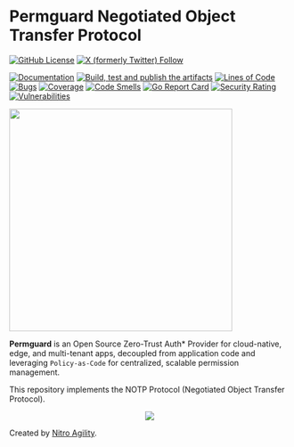 # Permguard Negotiated Object Transfer Protocol

[![GitHub License](https://img.shields.io/github/license/permguard/permguard-notp-protocol)]()
[![X (formerly Twitter) Follow](https://img.shields.io/twitter/follow/permguard)](https://x.com/intent/follow?original_referer=https%3A%2F%2Fdeveloper.x.com%2F&ref_src=twsrc%5Etfw%7Ctwcamp%5Ebuttonembed%7Ctwterm%5Efollow%7Ctwgr%5ETwitterDev&screen_name=Permguard)

[![Documentation](https://img.shields.io/website?label=Docs&url=https%3A%2F%2Fwww.permguard.com%2F)](https://www.permguard.com/)
[![Build, test and publish the artifacts](https://github.com/permguard/permguard-notp-protocol/actions/workflows/permguard-notp-protocol-ci.yml/badge.svg)](https://github.com/permguard/permguard-notp-protocol/actions/workflows/permguard-notp-protocol-ci.yml)
[![Lines of Code](https://sonarcloud.io/api/project_badges/measure?project=permguard_permguard-notp-protocol&metric=ncloc)](https://sonarcloud.io/summary/new_code?id=permguard_permguard-notp-protocol)
[![Bugs](https://sonarcloud.io/api/project_badges/measure?project=permguard_permguard-notp-protocol&metric=bugs)](https://sonarcloud.io/summary/new_code?id=permguard_permguard-notp-protocol)
[![Coverage](https://sonarcloud.io/api/project_badges/measure?project=permguard_permguard-notp-protocol&metric=coverage)](https://sonarcloud.io/summary/new_code?id=permguard_permguard-notp-protocol)
[![Code Smells](https://sonarcloud.io/api/project_badges/measure?project=permguard_permguard-notp-protocol&metric=code_smells)](https://sonarcloud.io/summary/new_code?id=permguard_permguard-notp-protocol)
[![Go Report Card](https://goreportcard.com/badge/github.com/permguard/permguard-notp-protocol)](https://goreportcard.com/report/github.com/permguard/permguard-notp-protocol)
[![Security Rating](https://sonarcloud.io/api/project_badges/measure?project=permguard_permguard-notp-protocol&metric=security_rating)](https://sonarcloud.io/summary/new_code?id=permguard_permguard-notp-protocol)
[![Vulnerabilities](https://sonarcloud.io/api/project_badges/measure?project=permguard_permguard-notp-protocol&metric=vulnerabilities)](https://sonarcloud.io/summary/new_code?id=permguard_permguard-notp-protocol)

<p align="left">
  <img src="https://raw.githubusercontent.com/permguard/permguard-assets/main/pink-txt//1line.svg" class="center" width="400px" height="auto"/>
</p>

**Permguard** is an Open Source Zero-Trust Auth* Provider for cloud-native, edge, and multi-tenant apps, decoupled from application code and leveraging `Policy-as-Code` for centralized, scalable permission management.

This repository implements the NOTP Protocol (Negotiated Object Transfer Protocol).

<p align="center">
  <img src="https://github.com/permguard/permguard-notp-protocol/blob/main/assets/notp.png?raw=true" class="center"/>
</p>

Created by [Nitro Agility](https://www.nitroagility.com/).
